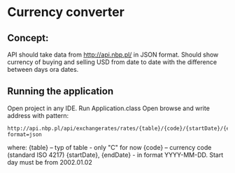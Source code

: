 # Currency converter

## Concept:

API should take data from  http://api.nbp.pl/ in JSON format.
Should show currency of buying and selling USD from date to date with the difference between days ora dates.

## Running the application

Open project in any IDE.
Run Application.class
Open browse and write address with pattern:

```
http://api.nbp.pl/api/exchangerates/rates/{table}/{code}/{startDate}/{endDate}?format=json
```
where: 
{table} – typ of table - only "C" for now
{code} – currency code (standard ISO 4217)
{startDate}, {endDate} - in format YYYY-MM-DD. Start day must be from 2002.01.02

